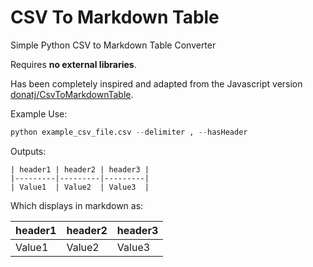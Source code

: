 # CSV To Markdown Table

Simple Python CSV to Markdown Table Converter

Requires **no external libraries**.

Has been completely inspired and adapted from the Javascript version [donatj/CsvToMarkdownTable](https://github.com/donatj/CsvToMarkdownTable).

Example Use:

```python
python example_csv_file.csv --delimiter , --hasHeader
```

Outputs:

```
| header1 | header2 | header3 |
|---------|---------|---------|
| Value1  | Value2  | Value3  |
```

Which displays in markdown as:

| header1 | header2 | header3 |
|---------|---------|---------|
| Value1  | Value2  | Value3  |
